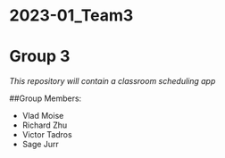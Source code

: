 # 2023-01_Team3
# Group 3

*This repository will contain a classroom scheduling app*

##Group Members:
* Vlad Moise
* Richard Zhu
* Victor Tadros
* Sage Jurr
